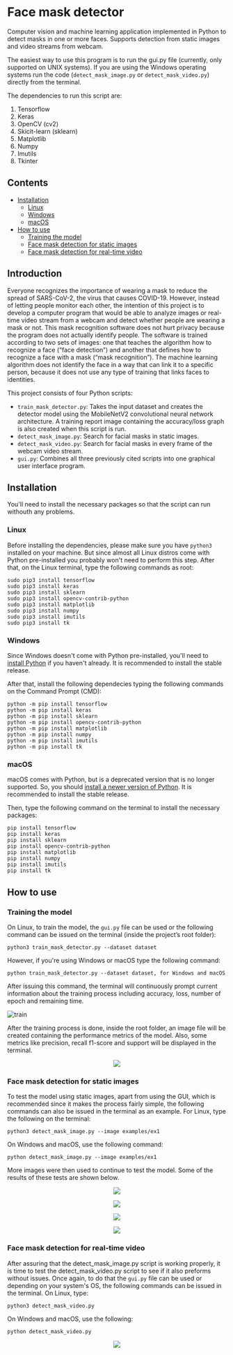 # Face mask detector

Computer vision and machine learning application implemented in Python to detect masks in one or more faces.
Supports detection from static images and video streams from webcam.

The easiest way to use this program is to run the gui.py file (currently, only supported on UNIX systems). If you are using the Windows operating systems run the code (`detect_mask_image.py` or `detect_mask_video.py`) directly from the terminal.

The dependencies to run this script are:

  1) Tensorflow
  2) Keras
  3) OpenCV (cv2)
  4) Skicit-learn (sklearn)
  5) Matplotlib
  6) Numpy
  7) Imutils
  8) Tkinter
 
## Contents
- [Installation](#installation)
  * [Linux](#linux)
  * [Windows](#windows)
  * [macOS](#macos)
- [How to use](#how-to-use)
  * [Training the model](#training-the-model)
  * [Face mask detection for static images](#face-mask-detection-for-static-images)
  * [Face mask detection for real-time video](#face-mask-detection-for-real-time-video)
  
## Introduction

Everyone recognizes the importance of wearing a mask to reduce the spread of SARS-CoV-2, the virus that causes COVID-19. However, instead of letting people
monitor each other, the intention of this project is to develop a computer program that would be able to analyze images or real-time video stream from a webcam and detect whether people are wearing a mask or not.
This mask recognition software does not hurt privacy because the program does not actually identify people. The software is trained according to two sets of images: one that teaches the algorithm how to recognize a face (“face detection”) and another that
defines how to recognize a face with a mask (“mask recognition”). The machine learning algorithm does not identify the face in a way that can link it to a specific person, because it does not use any type of training that links faces to identities.

This project consists of four Python scripts:
- `train_mask_detector.py`: Takes the input dataset and creates the detector model using the MobileNetV2 convolutional neural network architecture. A training report image containing the accuracy/loss graph is also created when this script is run.
- `detect_mask_image.py`: Search for facial masks in static images.
- `detect_mask_video.py`: Search for facial masks in every frame of the webcam video stream.
- `gui.py`: Combines all three previously cited scripts into one graphical user interface program.

## Installation

You'll need to install the necessary packages so that the script can run withouth any problems.

### Linux

Before installing the dependencies, please make sure you have `python3` installed on your machine. But since almost all Linux distros come with Python pre-installed you probably won't need to perform this step. After that, on the Linux terminal, type the following commands as root:
```
sudo pip3 install tensorflow
sudo pip3 install keras
sudo pip3 install sklearn
sudo pip3 install opencv-contrib-python
sudo pip3 install matplotlib
sudo pip3 install numpy
sudo pip3 install imutils
sudo pip3 install tk
```

### Windows

Since Windows doesn't come with Python pre-installed, you'll need to [install Python](https://www.python.org/downloads/windows/) if you haven't already. It is recommended to install the stable release.

After that, install the following dependecies typing the following commands on the Command Prompt (CMD):
```
python -m pip install tensorflow
python -m pip install keras
python -m pip install sklearn
python -m pip install opencv-contrib-python
python -m pip install matplotlib
python -m pip install numpy
python -m pip install imutils
python -m pip install tk
```
### macOS

macOS comes with Python, but is a deprecated version that is no longer supported. So, you should [install a newer version of Python](https://www.python.org/downloads/macos/). It is recommended to install the stable release.

Then, type the following command on the terminal to install the necessary packages:
```
pip install tensorflow
pip install keras
pip install sklearn
pip install opencv-contrib-python
pip install matplotlib
pip install numpy
pip install imutils
pip install tk
```

## How to use

### Training the model

On Linux, to train the model, the `gui.py` file can be used or the following command can be issued on the terminal (inside the project’s root folder):
```
python3 train_mask_detector.py --dataset dataset
```
However, if you're using Windows or macOS type the following command:
```
python train_mask_detector.py --dataset dataset, for Windows and macOS
```

After issuing this command, the terminal will continuously prompt current information about the training process including accuracy, loss, number of epoch and
remaining time.

![train](https://user-images.githubusercontent.com/61552222/134815701-8dcf7de2-e064-49e6-8051-77a6127101e7.png)

After the training process is done, inside the root folder, an image file will be created containing the performance metrics of the model. Also, some metrics like precision, recall f1-score and support will be displayed in the terminal.

<p align="center">
  <img src="https://user-images.githubusercontent.com/61552222/134815737-239fcf18-df6f-4498-8495-8ffa574aa492.png" />
</p>

### Face mask detection for static images

To test the model using static images, apart from using the GUI, which is recommended since it makes the process fairly simple, the following commands can also be
issued in the terminal as an example. For Linux, type the following on the terminal:

```
python3 detect_mask_image.py --image examples/ex1
```
On Windows and macOS, use the following command:
```
python detect_mask_image.py --image examples/ex1
```

More images were then used to continue to test the model. Some of the results of these tests are shown below.

<p align="center">
  <img src="https://user-images.githubusercontent.com/61552222/134815850-9493c9f7-354b-4e9e-9740-ccd988ed5725.png" />  
</p>

<p align="center">
  <img src="https://user-images.githubusercontent.com/61552222/134815851-f4a3c1c9-abed-4512-973e-c8ee2999b04d.png" />
</p>

<p align="center">
  <img src="https://user-images.githubusercontent.com/61552222/134815853-321e27b7-6daa-4a3c-a72f-a9354374be95.png" />
</p>

<p align="center">
  <img src="https://user-images.githubusercontent.com/61552222/134815856-19935b8f-967b-4a4d-815e-6e5118e39a80.png" />
</p>

### Face mask detection for real-time video 

After assuring that the detect_mask_image.py script is working properly, it is time to test the detect_mask_video.py script to see if it also preforms without issues. Once again, to do that the `gui.py` file can be used or depending on your system's OS, the following commands can be issued in the terminal. 
On Linux, type:

```
python3 detect_mask_video.py
```
On Windows and macOS, use the following:
```
python detect_mask_video.py
```

<p align="center">
 <img src= https://user-images.githubusercontent.com/61552222/134815890-2d36ea22-045f-48ff-b166-33a99026dbf2.png />
</p>


